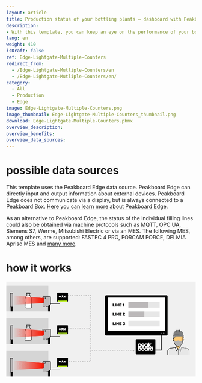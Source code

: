 ```yaml
---
layout: article
title: Production status of your bottling plants – dashboard with Peakboard Edge
description: 
- With this template, you can keep an eye on the performance of your bottling lines at all times and easily track the progress of your production. In addition, you can integrate further relevant data, e.g. from ERP systems, and help your employees to have an overview of the current production in real time. All you need is Peakboard Edge in combination with Peakboard Enterprise and a standard light barrier with a relay output. This template also lets you visualize the resulting data and communicate it immediately as a practical target-performance comparison. Download it now!
lang: en
weight: 410
isDraft: false
ref: Edge-Lightgate-Multiple-Counters
redirect_from:
  - /Edge-Lightgate-Mutliple-Counters/en
  - /Edge-Lightgate-Mutliple-Counters/en/
category:
  - All
  - Production
  - Edge
image: Edge-Lightgate-Multiple-Counters.png
image_thumbnail: Edge-Lightgate-Multiple-Counters_thumbnail.png
download: Edge-Lightgate-Multiple-Counters.pbmx
overview_description:
overview_benefits:
overview_data_sources:
---
```

# possible data sources

This template uses the Peakboard Edge data source. Peakboard Edge can directly input and output information about external devices. Peakboard Edge does not communicate via a display, but is always connected to a Peakboard Box. [Here you can learn more about Peakboard Edge](https://peakboard.com/produkt/peakboard-edge/).

As an alternative to Peakboard Edge, the status of the individual filling lines could also be obtained via machine protocols such as MQTT, OPC UA, Siemens S7, Werme, Mitsubishi Electric or via an MES. The following MES, among others, are supported: FASTEC 4 PRO, FORCAM FORCE, DELMIA Apriso MES and [many more](https://peakboard.com/en/interfaces/).


# how it works

![image_live](img/peakboard-edge-production-light-barrier.gif)
